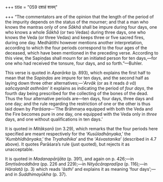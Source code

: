 +++
title = "059 दशाहं शावम्"

+++
“The commentators are of the opinion that the length of the period of
the impurity depends on the status of the mourner; and that a man who
knows the mantras only of one *Śākhā* shall be impure during four days,
one who knows a whole *Śākhā* (or two Vedas) during three days, one who
knows the Veda (or three Vedas) and keeps three or five sacred fires,
during one day. Medhātithi however mentions another interpretation,
according to which the four periods correspond to the four ages of the
deceased, which have been mentioned in the preceding verse. According to
this view, the Sapiṇḍas shall mourn for an initiated person for ten
days,—for one who had received the tonsure, four days, and so
forth.”—Buhler.

This verse is quoted in *Aparārka* (p. 893), which explains the first
half to mean that the *Sapiṇḍas* are impure for ten days, and the second
half as laying down three other alternatives;—‘*Arvāk* (or as it reads
*ā vā*) *sañcayanāt asthnām*’ it explains as indicating the period of
*four days*, the fourth day being prescribed for the collecting of the
bones of the dead. Thus the four alternative periods are—ten days, four
days, three days and one day; and the rule regarding the restriction of
one or the other is thus laid down by *Parāśara*—‘The Brāhmaṇa equipped
with both the Veda and the Fire becomes pure in *one* day, one equipped
with the Veda only in *three* days, and one without qualifications in
ten days.’

It is quoted in *Mitākṣarā* (on 3.29), which remarks that the four
periods here specified are meant respectively for the
‘*Kusūladhānyaka*,’ the ‘*Kumbhīdhānyaka*,’ the *Tryahaihika*’ and the
‘*Aśvastanika*’ (described in 4.7 above). It quotes Parāśara’s rule
(just quoted), but rejects it as unacceptable.

It is quoted in *Madanapārijāta* (p. 391), and again on p. 426;—in
*Smṛtisāroddhāra* (pp. 226 and 229);—in *Nityācārapradīpa* (p. 116);—in
*Hāralatā* (p. 3) which reads ‘*āsthi*’ and explains it as meaning ‘four
days’;—and in *Śuddhimayūkha* (p. 37).


